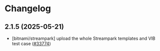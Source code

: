 # Changelog

## 2.1.5 (2025-05-21)

* [bitnami/streampark] upload the whole Streampark templates and VIB test case ([#33774](https://github.com/bitnami/charts/pull/33774))
